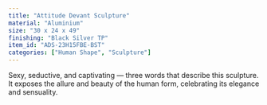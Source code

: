 ```yaml
---
title: "Attitude Devant Sculpture"
material: "Aluminium"
size: "30 x 24 x 49"
finishing: "Black Silver TP"
item_id: "ADS-23H15FBE-BST"
categories: ["Human Shape", "Sculpture"]
---
```

Sexy, seductive, and captivating — three words that describe this sculpture. It exposes the allure and beauty of the human form, celebrating its elegance and sensuality.
